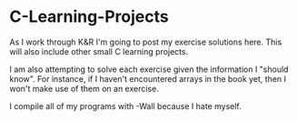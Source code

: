 # C-Learning-Projects
As I work through K&amp;R I'm going to post my exercise solutions here. This will also include other small C learning projects.


I am also attempting to solve each exercise given the information I "should know". For instance, if I haven't encountered arrays in the book yet, then I won't make use of them on an exercise.


I compile all of my programs with -Wall because I hate myself.
